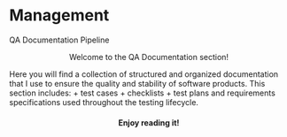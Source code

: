 # Management
QA Documentation Pipeline
<p align="center">
Welcome to the QA Documentation section! 
  </p>
  Here you will find a collection of structured and organized documentation that I use to ensure the quality and stability of software products. This section includes:
  + test cases
  + checklists
  + test plans
  and requirements specifications used throughout the testing lifecycle. 

<h4 align="center"> Enjoy reading it!</h4>
    </p>
